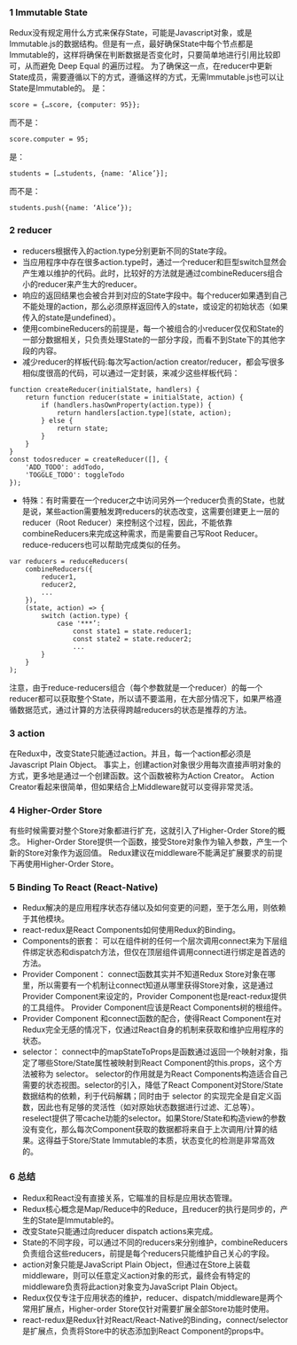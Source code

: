 ### 1 Immutable State
Redux没有规定用什么方式来保存State，可能是Javascript对象，或是Immutable.js的数据结构。但是有一点，最好确保State中每个节点都是Immutable的，这样将确保在判断数据是否变化时，只要简单地进行引用比较即可，从而避免 Deep Equal 的遍历过程。
为了确保这一点，在reducer中更新State成员，需要遵循以下的方式，遵循这样的方式，无需Immutable.js也可以让State是Immutable的。
是：
```
score = {…score, {computer: 95}};
```
而不是：
```
score.computer = 95;
```
是：
```
students = […students, {name: ‘Alice’}];
```
而不是：
```
students.push({name: ‘Alice’});
```

### 2 reducer
* reducers根据传入的action.type分别更新不同的State字段。
* 当应用程序中存在很多action.type时，通过一个reducer和巨型switch显然会产生难以维护的代码。此时，比较好的方法就是通过combineReducers组合小的reducer来产生大的reducer。
* 响应的返回结果也会被合并到对应的State字段中。每个reducer如果遇到自己不能处理的action，那么必须原样返回传入的state，或设定的初始状态（如果传入的state是undefined）。
* 使用combineReducers的前提是，每一个被组合的小reducer仅仅和State的一部分数据相关，只负责处理State的一部分字段，而看不到State下的其他字段的内容。
* 减少reducer的样板代码:每次写action/action creator/reducer，都会写很多相似度很高的代码，可以通过一定封装，来减少这些样板代码：
```
function createReducer(initialState, handlers) {
    return function reducer(state = initialState, action) {
        if (handlers.hasOwnProperty(action.type)) {
            return handlers[action.type](state, action);
        } else {
            return state;
        }
    }
}
const todosreducer = createReducer([], {
    'ADD_TODO': addTodo,
    'TOGGLE_TODO': toggleTodo
});
```
* 特殊：有时需要在一个reducer之中访问另外一个reducer负责的State，也就是说，某些action需要触发跨reducers的状态改变，这需要创建更上一层的reducer（Root Reducer）来控制这个过程，因此，不能依靠combineReducers来完成这种需求，而是需要自己写Root Reducer。reduce-reducers也可以帮助完成类似的任务。
```
var reducers = reduceReducers(
    combineReducers({
        reducer1,
        reducer2,
        ...
    }),
    (state, action) => {
        switch (action.type) {
            case '***’:
                const state1 = state.reducer1;
                const state2 = state.reducer2;
                ...
        }
    }
);
```
注意，由于reduce-reducers组合（每个参数就是一个reducer）的每一个reducer都可以获取整个State，所以请不要滥用，在大部分情况下，如果严格遵循数据范式，通过计算的方法获得跨越reducers的状态是推荐的方法。

### 3 action
在Redux中，改变State只能通过action。并且，每一个action都必须是Javascript Plain Object。
事实上，创建action对象很少用每次直接声明对象的方式，更多地是通过一个创建函数。这个函数被称为Action Creator。
Action Creator看起来很简单，但如果结合上Middleware就可以变得非常灵活。

### 4 Higher-Order Store
有些时候需要对整个Store对象都进行扩充，这就引入了Higher-Order Store的概念。
Higher-Order Store提供一个函数，接受Store对象作为输入参数，产生一个新的Store对象作为返回值。
Redux建议在middleware不能满足扩展要求的前提下再使用Higher-Order Store。

### 5 Binding To React (React-Native)
* Redux解决的是应用程序状态存储以及如何变更的问题，至于怎么用，则依赖于其他模块。
* react-redux是React Components如何使用Redux的Binding。
* Components的嵌套：
可以在组件树的任何一个层次调用connect来为下层组件绑定状态和dispatch方法，但仅在顶层组件调用connect进行绑定是首选的方法。
* Provider Component：
connect函数其实并不知道Redux Store对象在哪里，所以需要有一个机制让connect知道从哪里获得Store对象，这是通过Provider Component来设定的，Provider Component也是react-redux提供的工具组件。
Provider Component应该是React Components树的根组件。
* Provider Component 和connect函数的配合，使得React Component在对Redux完全无感的情况下，仅通过React自身的机制来获取和维护应用程序的状态。
* selector：
connect中的mapStateToProps是函数通过返回一个映射对象，指定了哪些Store/State属性被映射到React Component的this.props，这个方法被称为 selector。
selector的作用就是为React Components构造适合自己需要的状态视图。selector的引入，降低了React Component对Store/State数据结构的依赖，利于代码解耦；同时由于 selector 的实现完全是自定义函数，因此也有足够的灵活性（如对原始状态数据进行过滤、汇总等）。
reselect提供了带cache功能的selector。如果Store/State和构造view的参数没有变化，那么每次Component获取的数据都将来自于上次调用/计算的结果。这得益于Store/State Immutable的本质，状态变化的检测是非常高效的。

### 6 总结
* Redux和React没有直接关系，它瞄准的目标是应用状态管理。
* Redux核心概念是Map/Reduce中的Reduce，且reducer的执行是同步的，产生的State是Immutable的。
* 改变State只能通过向reducer dispatch actions来完成。
* State的不同字段，可以通过不同的reducers来分别维护，combineReducers负责组合这些reducers，前提是每个reducers只能维护自己关心的字段。
* action对象只能是JavaScript Plain Object，但通过在Store上装载middleware，则可以任意定义action对象的形式，最终会有特定的middleware负责将此action对象变为JavaScript Plain Object。
* Redux仅仅专注于应用状态的维护，reducer、dispatch/middleware是两个常用扩展点，Higher-order Store仅针对需要扩展全部Store功能时使用。
* react-redux是Redux针对React/React-Native的Binding，connect/selector是扩展点，负责将Store中的状态添加到React Component的props中。
